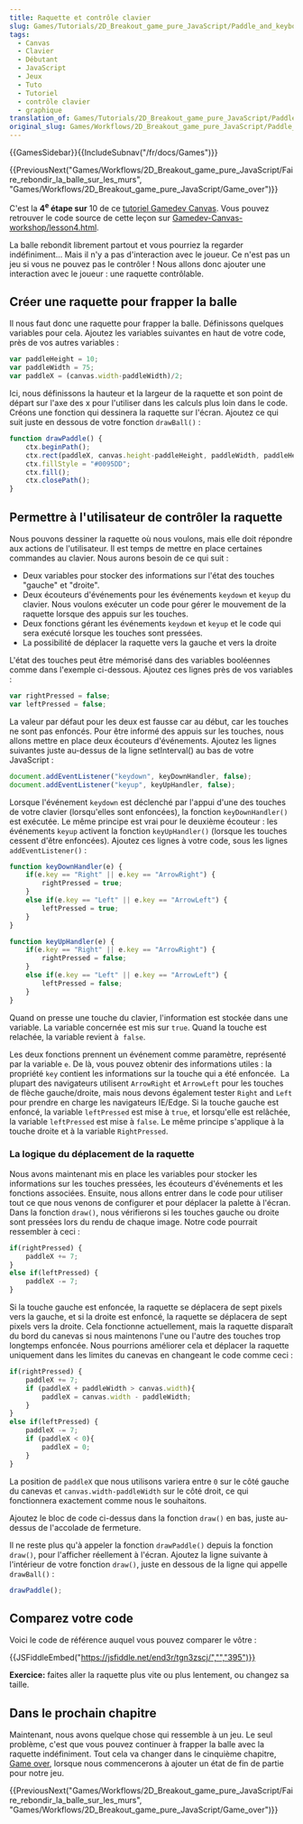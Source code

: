 ```yaml
---
title: Raquette et contrôle clavier
slug: Games/Tutorials/2D_Breakout_game_pure_JavaScript/Paddle_and_keyboard_controls
tags:
  - Canvas
  - Clavier
  - Débutant
  - JavaScript
  - Jeux
  - Tuto
  - Tutoriel
  - contrôle clavier
  - graphique
translation_of: Games/Tutorials/2D_Breakout_game_pure_JavaScript/Paddle_and_keyboard_controls
original_slug: Games/Workflows/2D_Breakout_game_pure_JavaScript/Paddle_et_contrôle_clavier
---
```

{{GamesSidebar}}{{IncludeSubnav("/fr/docs/Games")}}

{{PreviousNext("Games/Workflows/2D_Breakout_game_pure_JavaScript/Faire_rebondir_la_balle_sur_les_murs", "Games/Workflows/2D_Breakout_game_pure_JavaScript/Game_over")}}

C'est la **4<sup>e</sup> étape sur** 10 de ce [tutoriel Gamedev Canvas](/fr/docs/Games/Workflows/2D_Breakout_game_pure_JavaScript). Vous pouvez retrouver le code source de cette leçon sur [Gamedev-Canvas-workshop/lesson4.html](https://github.com/end3r/Gamedev-Canvas-workshop/blob/gh-pages/lesson04.html).

La balle rebondit librement partout et vous pourriez la regarder indéfiniment... Mais il n'y a pas d'interaction avec le joueur. Ce n'est pas un jeu si vous ne pouvez pas le contrôler ! Nous allons donc ajouter une interaction avec le joueur : une raquette contrôlable.

## Créer une raquette pour frapper la balle

Il nous faut donc une raquette pour frapper la balle. Définissons quelques variables pour cela. Ajoutez les variables suivantes en haut de votre code, près de vos autres variables :

```js
var paddleHeight = 10;
var paddleWidth = 75;
var paddleX = (canvas.width-paddleWidth)/2;
```

Ici, nous définissons la hauteur et la largeur de la raquette et son point de départ sur l'axe des x pour l'utiliser dans les calculs plus loin dans le code. Créons une fonction qui dessinera la raquette sur l'écran. Ajoutez ce qui suit juste en dessous de votre fonction `drawBall()` :

```js
function drawPaddle() {
    ctx.beginPath();
    ctx.rect(paddleX, canvas.height-paddleHeight, paddleWidth, paddleHeight);
    ctx.fillStyle = "#0095DD";
    ctx.fill();
    ctx.closePath();
}
```

## Permettre à l'utilisateur de contrôler la raquette

Nous pouvons dessiner la raquette où nous voulons, mais elle doit répondre aux actions de l'utilisateur. Il est temps de mettre en place certaines commandes au clavier. Nous aurons besoin de ce qui suit :



- Deux variables pour stocker des informations sur l'état des touches "gauche" et "droite".
- Deux écouteurs d'événements pour les événements `keydown` et `keyup` du clavier. Nous voulons exécuter un code pour gérer le mouvement de la raquette lorsque des appuis sur les touches.
- Deux fonctions gérant les événements `keydown` et `keyup` et le code qui sera exécuté lorsque les touches sont pressées.
- La possibilité de déplacer la raquette vers la gauche et vers la droite

L'état des touches peut être mémorisé dans des variables booléennes comme dans l'exemple ci-dessous. Ajoutez ces lignes près de vos variables :

```js
var rightPressed = false;
var leftPressed = false;
```

La valeur par défaut pour les deux est fausse car au début, car les touches ne sont pas enfoncés. Pour être informé des appuis sur les touches, nous allons mettre en place deux écouteurs d'événements. Ajoutez les lignes suivantes juste au-dessus de la ligne setInterval() au bas de votre JavaScript :

```js
document.addEventListener("keydown", keyDownHandler, false);
document.addEventListener("keyup", keyUpHandler, false);
```

Lorsque l'événement `keydown` est déclenché par l'appui d'une des touches de votre clavier (lorsqu'elles sont enfoncées), la fonction `keyDownHandler()` est exécutée. Le même principe est vrai pour le deuxième écouteur : les événements `keyup` activent la fonction `keyUpHandler()` (lorsque les touches cessent d'être enfoncées). Ajoutez ces lignes à votre code, sous les lignes `addEventListener()` :

```js
function keyDownHandler(e) {
    if(e.key == "Right" || e.key == "ArrowRight") {
        rightPressed = true;
    }
    else if(e.key == "Left" || e.key == "ArrowLeft") {
        leftPressed = true;
    }
}

function keyUpHandler(e) {
    if(e.key == "Right" || e.key == "ArrowRight") {
        rightPressed = false;
    }
    else if(e.key == "Left" || e.key == "ArrowLeft") {
        leftPressed = false;
    }
}
```

Quand on presse une touche du clavier, l'information est stockée dans une variable. La variable concernée est mis sur `true`. Quand la touche est relachée, la variable revient à  `false`.

Les deux fonctions prennent un événement comme paramètre, représenté par la variable `e`. De là, vous pouvez obtenir des informations utiles : la propriété `key` contient les informations sur la touche qui a été enfoncée.  La plupart des navigateurs utilisent `ArrowRight` et `ArrowLeft` pour les touches de flèche gauche/droite, mais nous devons également tester `Right` and `Left` pour prendre en charge les navigateurs IE/Edge. Si la touche gauche est enfoncé, la variable `leftPressed` est mise à `true`, et lorsqu'elle est relâchée, la variable `leftPressed` est mise à `false`. Le même principe s'applique à la touche droite et à la variable `RightPressed`.

### La logique du déplacement de la raquette

Nous avons maintenant mis en place les variables pour stocker les informations sur les touches pressées, les écouteurs d'événements et les fonctions associées. Ensuite, nous allons entrer dans le code pour utiliser tout ce que nous venons de configurer et pour déplacer la palette à l'écran. Dans la fonction `draw()`, nous vérifierons si les touches gauche ou droite sont pressées lors du rendu de chaque image. Notre code pourrait ressembler à ceci :

```js
if(rightPressed) {
    paddleX += 7;
}
else if(leftPressed) {
    paddleX -= 7;
}
```

Si la touche gauche est enfoncée, la raquette se déplacera de sept pixels vers la gauche, et si la droite est enfoncé, la raquette se déplacera de sept pixels vers la droite. Cela fonctionne actuellement, mais la raquette disparaît du bord du canevas si nous maintenons l'une ou l'autre des touches trop longtemps enfoncée. Nous pourrions améliorer cela et déplacer la raquette uniquement dans les limites du canevas en changeant le code comme ceci :

```js
if(rightPressed) {
    paddleX += 7;
    if (paddleX + paddleWidth > canvas.width){
        paddleX = canvas.width - paddleWidth;
    }
}
else if(leftPressed) {
    paddleX -= 7;
    if (paddleX < 0){
        paddleX = 0;
    }
}
```

La position de `paddleX` que nous utilisons variera entre `0` sur le côté gauche du canevas et `canvas.width-paddleWidth` sur le côté droit, ce qui fonctionnera exactement comme nous le souhaitons.

Ajoutez le bloc de code ci-dessus dans la fonction `draw()` en bas, juste au-dessus de l'accolade de fermeture.

Il ne reste plus qu'à appeler la fonction `drawPaddle()` depuis la fonction `draw()`, pour l'afficher réellement à l'écran. Ajoutez la ligne suivante à l'intérieur de votre fonction `draw()`, juste en dessous de la ligne qui appelle `drawBall()` :

```js
drawPaddle();
```

## Comparez votre code

Voici le code de référence auquel vous pouvez comparer le vôtre :

{{JSFiddleEmbed("https://jsfiddle.net/end3r/tgn3zscj/","","395")}}

**Exercice:** faites aller la raquette plus vite ou plus lentement, ou changez sa taille.

## Dans le prochain chapitre

Maintenant, nous avons quelque chose qui ressemble à un jeu. Le seul problème, c'est que vous pouvez continuer à frapper la balle avec la raquette indéfiniment. Tout cela va changer dans le cinquième chapitre, [Game over](/fr/docs/Games/Workflows/Breakout_game_from_scratch/Game_over), lorsque nous commencerons à ajouter un état de fin de partie pour notre jeu.

{{PreviousNext("Games/Workflows/2D_Breakout_game_pure_JavaScript/Faire_rebondir_la_balle_sur_les_murs", "Games/Workflows/2D_Breakout_game_pure_JavaScript/Game_over")}}
